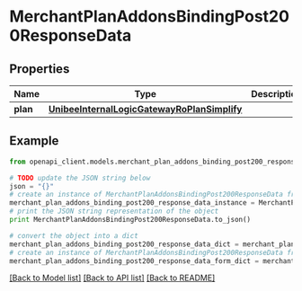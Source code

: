 # MerchantPlanAddonsBindingPost200ResponseData


## Properties

Name | Type | Description | Notes
------------ | ------------- | ------------- | -------------
**plan** | [**UnibeeInternalLogicGatewayRoPlanSimplify**](UnibeeInternalLogicGatewayRoPlanSimplify.md) |  | [optional] 

## Example

```python
from openapi_client.models.merchant_plan_addons_binding_post200_response_data import MerchantPlanAddonsBindingPost200ResponseData

# TODO update the JSON string below
json = "{}"
# create an instance of MerchantPlanAddonsBindingPost200ResponseData from a JSON string
merchant_plan_addons_binding_post200_response_data_instance = MerchantPlanAddonsBindingPost200ResponseData.from_json(json)
# print the JSON string representation of the object
print MerchantPlanAddonsBindingPost200ResponseData.to_json()

# convert the object into a dict
merchant_plan_addons_binding_post200_response_data_dict = merchant_plan_addons_binding_post200_response_data_instance.to_dict()
# create an instance of MerchantPlanAddonsBindingPost200ResponseData from a dict
merchant_plan_addons_binding_post200_response_data_form_dict = merchant_plan_addons_binding_post200_response_data.from_dict(merchant_plan_addons_binding_post200_response_data_dict)
```
[[Back to Model list]](../README.md#documentation-for-models) [[Back to API list]](../README.md#documentation-for-api-endpoints) [[Back to README]](../README.md)



